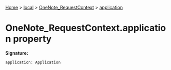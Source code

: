 [Home](./index) &gt; [local](local.md) &gt; [OneNote\_RequestContext](local.onenote_requestcontext.md) &gt; [application](local.onenote_requestcontext.application.md)

# OneNote\_RequestContext.application property


**Signature:**
```javascript
application: Application
```
